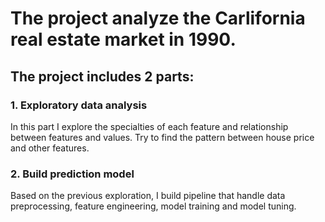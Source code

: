 # The project analyze the Carlifornia real estate market in 1990.

The project includes 2 parts:
------

### 1. Exploratory data analysis
In this part I explore the specialties of each feature and relationship between features and values. Try to find the pattern between house price and other features. 

### 2. Build prediction model
 Based on the previous exploration, I build pipeline that handle data preprocessing, feature engineering, model training and model tuning. 